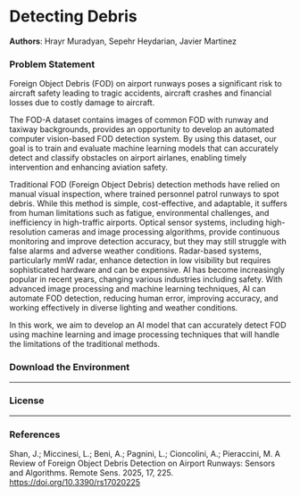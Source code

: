 # Detecting Debris 

**Authors**: Hrayr Muradyan, Sepehr Heydarian, Javier Martinez

### Problem Statement
Foreign Object Debris (FOD) on airport runways poses a significant risk to aircraft safety leading to tragic accidents, aircraft crashes and financial losses due to costly damage to aircraft.

The FOD-A dataset contains images of common FOD with runway and taxiway backgrounds, provides an opportunity to develop an automated computer vision-based FOD detection system. By using this dataset, our goal is to train and evaluate machine learning models that can accurately detect and classify obstacles on airport airlanes, enabling timely intervention and enhancing aviation safety.

Traditional FOD (Foreign Object Debris) detection methods have relied on manual visual inspection, where trained personnel patrol runways to spot debris. While this method is simple, cost-effective, and adaptable, it suffers from human limitations such as fatigue, environmental challenges, and inefficiency in high-traffic airports. Optical sensor systems, including high-resolution cameras and image processing algorithms, provide continuous monitoring and improve detection accuracy, but they may still struggle with false alarms and adverse weather conditions. Radar-based systems, particularly mmW radar, enhance detection in low visibility but requires sophisticated hardware and can be expensive. AI has become increasingly popular in recent years, changing various industries including safety. With advanced image processing and machine learning techniques, AI can automate FOD detection, reducing human error, improving accuracy, and working effectively in diverse lighting and weather conditions.

In this work, we aim to develop an AI model that can accurately detect FOD using machine learning and image processing techniques that will handle the limitations of the traditional methods.

### Download the Environment

---

### License

---

### References

Shan, J.; Miccinesi, L.; Beni, A.; Pagnini, L.; Cioncolini, A.; Pieraccini, M. A Review of Foreign Object Debris Detection on Airport Runways: Sensors and Algorithms. Remote Sens. 2025, 17, 225. https://doi.org/10.3390/rs17020225
